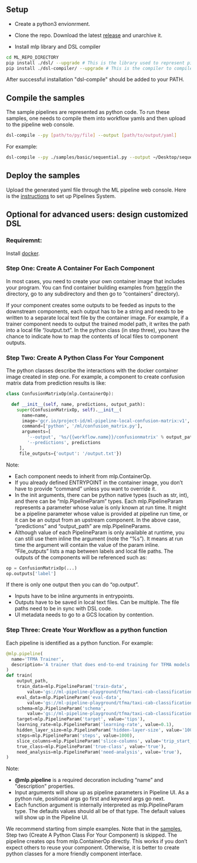 ## Setup
* Create a python3 envionrment.
 
* Clone the repo. 
Download the latest [release](https://github.com/googleprivate/ml/releases) and unarchive it.
 
* Install mlp library and DSL compiler
 
```bash
cd ML_REPO_DIRECTORY
pip install ./dsl/ --upgrade # This is the library used to represent pipelines with Python code.
pip install ./dsl-compiler/ --upgrade # This is the compiler to compile DSL codes into workflow yaml.
 ```
After successful installation "dsl-compile" should be added to your PATH.

## Compile the samples
The sample pipelines are represented as python code. To run these samples, one needs to compile them into 
workflow yamls and then upload to the pipeline web console. 
<!--- 
In the future, we will build the compiler into the pipeline system such that these python files are immediately deployable.
--->

```bash
dsl-compile --py [path/to/py/file] --output [path/to/output/yaml]
```

For example:

```bash
dsl-compile --py ./samples/basic/sequential.py --output ~/Desktop/sequential.yaml
```

## Deploy the samples
Upload the generated yaml file through the ML pipeline web console. Here is the 
[instructions](https://github.com/googleprivate/ml/blob/master/README.md) to set up Pipelines System.

## Optional for advanced users: design customized DSL

### Requiremnt:
Install [docker](https://www.docker.com/get-docker).

### Step One: Create A Container For Each Component
In most cases, you need to create your own container image that includes your program. You can find container 
building examples from [here](https://github.com/googleprivate/ml/blob/master/components)(in the directory, go to any subdirectory and then go to “containers” directory).

If your component creates some outputs to be feeded as inputs to the downstream components, each output has 
to be a string and needs to be written to a separate local text file by the container image. 
For example, if a trainer component needs to output the trained model path, it writes the path into a 
local file “/output.txt”. In the python class (in step three), you have the chance to indicate how to map the contents 
of local files to component outputs.

<!---[TODO]: Add how to produce UI metadata.--->

### Step Two: Create A Python Class For Your Component
The python classes describe the interactions with the docker container image created in step one. 
For example, a component to create confusion matrix data from prediction results is like:

```python
class ConfusionMatrixOp(mlp.ContainerOp):

  def __init__(self, name, predictions, output_path):
    super(ConfusionMatrixOp, self).__init__(
      name=name,
      image='gcr.io/project-id/ml-pipeline-local-confusion-matrix:v1',
      command=['python', '/ml/confusion_matrix.py'],
      arguments=[
        '--output', '%s/{{workflow.name}}/confusionmatrix' % output_path,
        '--predictions', predictions
     ],
     file_outputs={'output': '/output.txt'})

```

Note:
* Each component needs to inherit from mlp.ContainerOp.
* If you already defined ENTRYPOINT in the container image, you don’t have to provide “command” unless you want to override it.
* In the init arguments, there can be python native types (such as str, int), and there can be “mlp.PipelineParam” 
types. Each mlp.PipelineParam represents a parameter whose value is only known at run time. It might be a pipeline 
parameter whose value is provided at pipeline run time, or it can be an output from an upstream component. 
In the above case, “predictions” and “output_path” are mlp.PipelineParams.
* Although value of each PipelineParam is only available at runtime, you can still use them inline the 
argument (note the “%s”). It means at run time the argument will contain the value of the param inline.
“File_outputs” lists a map between labels and local file paths. The outputs of the components will be referenced such as:  

```python
op = ConfusionMatrixOp(...)
op.outputs['label']
```

If there is only one output then you can do “op.output”.

* Inputs have to be inline arguments in entrypoints.
* Outputs have to be saved in local text files. Can be multiple. The file paths need to be in sync with DSL code.
* UI metadata needs to go to a GCS location by contention.

<!---[TODO]: Add Sample Link--->

### Step Three: Create Your Workflow as a python function
Each pipeline is identified as a python function. For example:

```python
@mlp.pipeline(
  name='TFMA Trainer',
  description='A trainer that does end-to-end training for TFMA models.'
)
def train(
    output_path,
    train_data=mlp.PipelineParam('train-data',
        value='gs://ml-pipeline-playground/tfma/taxi-cab-classification/train.csv'),
    eval_data=mlp.PipelineParam('eval-data',
        value='gs://ml-pipeline-playground/tfma/taxi-cab-classification/eval.csv'),
    schema=mlp.PipelineParam('schema',
        value='gs://ml-pipeline-playground/tfma/taxi-cab-classification/schema.json'),
    target=mlp.PipelineParam('target', value='tips'),
    learning_rate=mlp.PipelineParam('learning-rate', value=0.1),
    hidden_layer_size=mlp.PipelineParam('hidden-layer-size', value='100,50'),
    steps=mlp.PipelineParam('steps', value=1000),
    slice_columns=mlp.PipelineParam('slice-columns', value='trip_start_hour'),
    true_class=mlp.PipelineParam('true-class', value='true'),
    need_analysis=mlp.PipelineParam('need-analysis', value='true'),
)
```

Note:

* **@mlp.pipeline** is a required decoration including “name” and "description" properties.
* Input arguments will show up as pipeline parameters in Pipeline UI. As a python rule, positional 
args go first and keyword args go next.
* Each function argument is internally interpreted as mlp.PipelineParam type. The defaults values 
should all be of that type. The default values will show up in the Pipeline UI.

We recommend starting from simple examples. Note that in the [samples](https://github.com/googleprivate/ml/blob/master/samples), Step two (Create A Python Class For Your Component) is skipped. 
The pipeline creates ops from mlp.ContainerOp directly. This works if you don’t expect others to reuse your component. 
Otherwise, it is better to create python classes for a more friendly component interface.

<!---[TODO: Add a link to a real world example]--->
